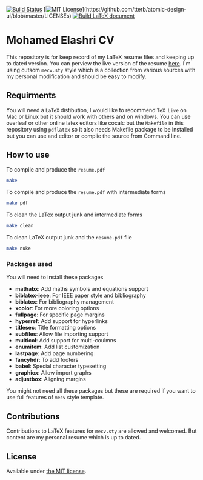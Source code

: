 [![Build Status](https://app.travis-ci.com/MohamedElashri/ME-Resume.svg?branch=Main)](https://app.travis-ci.com/MohamedElashri/ME-Resume)
[![MIT License](https://img.shields.io/apm/l/atomic-design-ui.svg?)](https://github.com/tterb/atomic-design-ui/blob/master/LICENSEs)
[![Build LaTeX document](https://github.com/MohamedElashri/ME-Resume/actions/workflows/compile_action.yml/badge.svg)](https://github.com/MohamedElashri/ME-Resume/actions/workflows/compile_action.yml)

# Mohamed Elashri CV 


This repository is for keep record of my LaTeX resume files and keeping up to dated version. You can perview the live version of the resume [here](https://melashri.net/CV.pdf "Mohamed's Resume"). I'm using cutsom `mecv.sty` style which is a collection from various sources with my personal modification and should be easy to modify. 

## Requirments 
You will need a `LaTeX` distibution, I would like to recommend `TeX Live` on Mac or Linux but it should work with others and on windows. You can use overleaf or other online latex editors like cocalc but the `Makefile` in this repository using `pdflatex` so it also needs Makefile package to be installed but you can use and editor or complie the source from Command line. 

## How to use

To compile and produce the `resume.pdf` 

```bash
make 
```

To compile and produce the `resume.pdf` with intermediate forms

```bash
make pdf
```



To clean the LaTex output junk and intermediate forms

```bash
make clean
```

To clean LaTeX output junk and the `resume.pdf` file 

```bash
make nuke
```
### Packages used 

You will need to install these packages 
- **mathabx**: Add maths symbols and equations support
- **biblatex-ieee**: For IEEE paper style and bibliography
- **biblatex**: For bibliography management 
- **xcolor**: For more coloring options
- **fullpage**: For specific page margins
- **hyperref**: Add support for hyperlinks
- **titlesec**: Title formatting options
- **subfiles**: Allow file importing support
- **multicol**: Add support for multi-coulmns
- **enumitem**: Add list customization
- **lastpage**: Add page numbering
- **fancyhdr**: To add footers
- **babel**: Special character typesetting
- **graphicx**: Allow import graphs 
- **adjustbox**: Aligning margins

You might not need all these packages but these are required if you want to use full features of `mecv` style template. 

## Contributions

Contributions to LaTeX features for `mecv.sty` are allowed and welcomed. But content are my personal resume which is up to dated. 

## License

Available under [the MIT license](https://github.com/MohamedElashri/ME-Resume/blob/Main/LICENSE.md).
